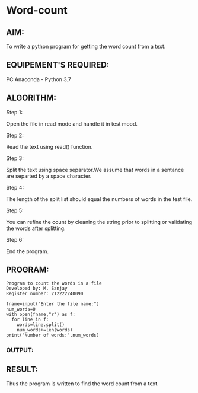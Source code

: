 # Word-count
## AIM:
To write a python program for getting the word count from a text.
## EQUIPEMENT'S REQUIRED: 
PC
Anaconda - Python 3.7
## ALGORITHM: 
Step 1:

Open the file in read mode and handle it in test mood.

Step 2:

Read the text using read() function.

Step 3:

Split the text using space separator.We assume that words in a sentance are separted by a space character.

Step 4:

The length of the split list should equal the numbers of words in the test file.

Step 5:

You can refine the count by cleaning the string prior to splitting or validating the words after splitting.

Step 6:

End the program.


## PROGRAM:
```
Program to count the words in a file
Developed by: M. Sanjay
Register number: 212222240090

fname=input("Enter the file name:")
num_words=0
with open(fname,"r") as f:
  for line in f:
    words=line.split()
    num_words+=len(words)
print("Number of words:",num_words)
```
### OUTPUT:



## RESULT:
Thus the program is written to find the word count from a text.
